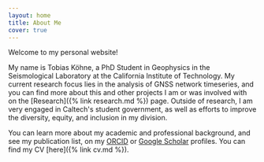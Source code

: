 ```yaml
---
layout: home
title: About Me
cover: true
---
```


Welcome to my personal website!

My name is Tobias Köhne, a PhD Student in Geophysics in the Seismological
Laboratory at the California Institute of Technology. My current research
focus lies in the analysis of GNSS network timeseries, and you can find more
about this and other projects I am or was involved with on the
[Research]({% link research.md %}) page.
Outside of research, I am very engaged in Caltech's student government, as well as
efforts to improve the diversity, equity, and inclusion in my division.

You can learn more about my academic and professional background, and see
my publication list, on my [ORCID](https://orcid.org/0000-0002-8400-7255) or
[Google Scholar](https://scholar.google.com/citations?user=1Un3svkAAAAJ) profiles.
You can find my CV [here]({% link cv.md %}).
